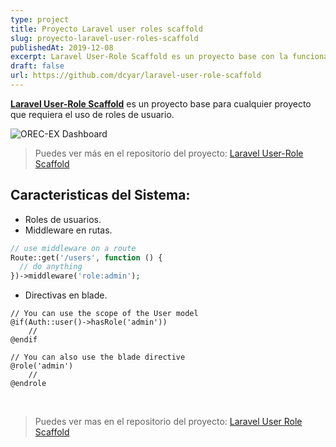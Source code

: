 ```yaml
---
type: project
title: Proyecto Laravel user roles scaffold
slug: proyecto-laravel-user-roles-scaffold
publishedAt: 2019-12-08
excerpt: Laravel User-Role Scaffold es un proyecto base con la funcionalidad de roles de usuarios
draft: false
url: https://github.com/dcyar/laravel-user-role-scaffold
---
```


**<a href="https://github.com/dcyar/laravel-user-role-scaffold" class="text-red-700 font-semibold" target="_blank">Laravel User-Role Scaffold</a>** es un proyecto base para cualquier proyecto que requiera el uso de roles de usuario.

![OREC-EX Dashboard](/images/laravel-role-scaffold/dashboard.png)

> Puedes ver más en el repositorio del proyecto: <a href="https://github.com/dcyar/laravel-user-role-scaffold" target="_blank">Laravel User-Role Scaffold</a>

## Caracteristicas del Sistema:

-   Roles de usuarios.
-   Middleware en rutas.

```php
// use middleware on a route
Route::get('/users', function () {
  // do anything
})->middleware('role:admin');
```

-   Directivas en blade.

```blade
// You can use the scope of the User model
@if(Auth::user()->hasRole('admin'))
    //
@endif

// You can also use the blade directive
@role('admin')
    //
@endrole
```

<br />

> Puedes ver mas en el repositorio del proyecto: <a href="https://github.com/dcyar/laravel-user-role-scaffold" class="text-red-700 font-semibold" target="_blank">Laravel User Role Scaffold</a>
